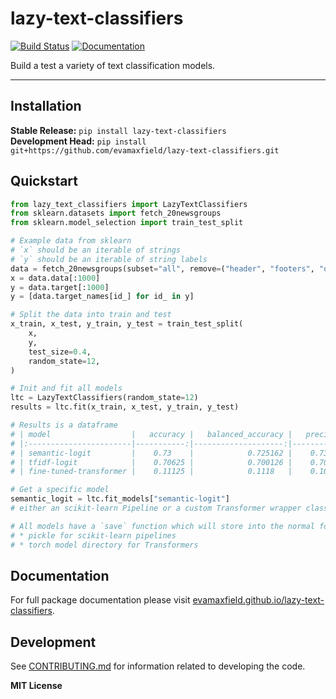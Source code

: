 # lazy-text-classifiers

[![Build Status](https://github.com/evamaxfield/lazy-text-classifiers/workflows/CI/badge.svg)](https://github.com/evamaxfield/lazy-text-classifiers/actions)
[![Documentation](https://github.com/evamaxfield/lazy-text-classifiers/workflows/Documentation/badge.svg)](https://evamaxfield.github.io/lazy-text-classifiers)

Build a test a variety of text classification models.

---

## Installation

**Stable Release:** `pip install lazy-text-classifiers`<br>
**Development Head:** `pip install git+https://github.com/evamaxfield/lazy-text-classifiers.git`

## Quickstart

```python
from lazy_text_classifiers import LazyTextClassifiers
from sklearn.datasets import fetch_20newsgroups
from sklearn.model_selection import train_test_split

# Example data from sklearn
# `x` should be an iterable of strings
# `y` should be an iterable of string labels
data = fetch_20newsgroups(subset="all", remove=("header", "footers", "quotes"))
x = data.data[:1000]
y = data.target[:1000]
y = [data.target_names[id_] for id_ in y]

# Split the data into train and test
x_train, x_test, y_train, y_test = train_test_split(
    x,
    y,
    test_size=0.4,
    random_state=12,
)

# Init and fit all models
ltc = LazyTextClassifiers(random_state=12)
results = ltc.fit(x_train, x_test, y_train, y_test)

# Results is a dataframe
# | model                  |   accuracy |   balanced_accuracy |   precision |   recall |       f1 |    time |
# |:-----------------------|-----------:|--------------------:|------------:|---------:|---------:|--------:|
# | semantic-logit         |    0.73    |            0.725162 |    0.734887 |  0.73    | 0.728247 |  13.742 |
# | tfidf-logit            |    0.70625 |            0.700126 |    0.709781 |  0.70625 | 0.702073 | 187.217 |
# | fine-tuned-transformer |    0.11125 |            0.1118   |    0.10998  |  0.11125 | 0.109288 | 220.105 |

# Get a specific model
semantic_logit = ltc.fit_models["semantic-logit"]
# either an scikit-learn Pipeline or a custom Transformer wrapper class

# All models have a `save` function which will store into the normal format
# * pickle for scikit-learn pipelines
# * torch model directory for Transformers
```

## Documentation

For full package documentation please visit [evamaxfield.github.io/lazy-text-classifiers](https://evamaxfield.github.io/lazy-text-classifiers).

## Development

See [CONTRIBUTING.md](CONTRIBUTING.md) for information related to developing the code.

**MIT License**
